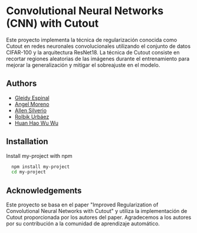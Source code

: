 # Convolutional Neural Networks (CNN) with Cutout

Este proyecto implementa la técnica de regularización conocida como Cutout en redes neuronales convolucionales utilizando el conjunto de datos CIFAR-100 y la arquitectura ResNet18. La técnica de Cutout consiste en recortar regiones aleatorias de las imágenes durante el entrenamiento para mejorar la generalización y mitigar el sobreajuste en el modelo.

## Authors

- [Gleidy Espinal](https://github.com/GleidyEspinal)
- [Angel Moreno](https://github.com/maquico)
- [Allen Silverio](https://github.com/Allensilverio)
- [Rolbik Urbáez](https://github.com/Wolbik)
- [Huan Hao Wu Wu](https://github.com/huanhaowu)


## Installation

Install my-project with npm

```bash
  npm install my-project
  cd my-project
```

  

## Acknowledgements

Este proyecto se basa en el paper "Improved Regularization of Convolutional Neural Networks with Cutout" y utiliza la implementación de Cutout proporcionada por los autores del paper. Agradecemos a los autores por su contribución a la comunidad de aprendizaje automático.

  
